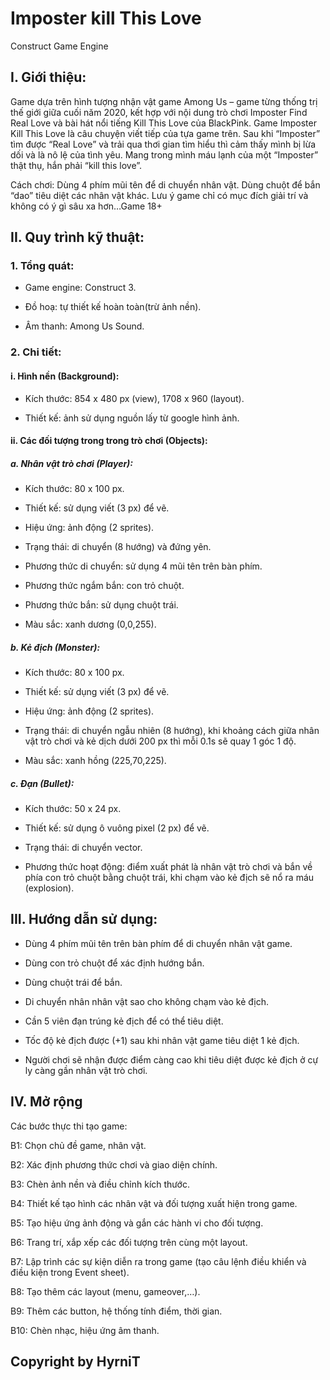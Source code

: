 # Imposter kill This Love
Construct Game Engine

## I.	Giới thiệu: 
Game dựa trên hình tượng nhận vật game Among Us – game từng thống trị thế giới giữa cuối năm 2020, kết hợp với nội dung trò chơi Imposter Find Real Love và bài hát nổi tiếng Kill This Love của BlackPink. Game Imposter Kill This Love là câu chuyện viết tiếp của tựa game trên. Sau khi “Imposter” tìm được “Real Love” và trải qua thơi gian tìm hiểu thì cảm thấy mình bị lừa dối và là nô lệ của tình yêu. Mang trong mình máu lạnh của một “Imposter” thật thụ, hắn phải “kill this love”. 

Cách chơi: Dùng 4 phím mũi tên để di chuyển nhân vật. Dùng chuột để bắn “dao” tiêu diệt các nhân vật khác. Lưu ý game chỉ có mục đích giải trí và không có ý gì sâu xa hơn…Game 18+

## II.	Quy trình kỹ thuật: 

### 1.	Tổng quát:

*	Game engine: Construct 3.

*	Đồ hoạ: tự thiết kế hoàn toàn(trừ ảnh nền).

*	Âm thanh: Among Us Sound.

### 2.	Chi tiết: 

#### i.	Hình nền (Background):

*	Kích thước: 854 x 480 px (view), 1708 x 960 (layout).

*	Thiết kế: ảnh sử dụng nguồn lấy từ google hình ảnh.

#### ii.	Các đối tượng trong trong trò chơi (Objects):

##### a.	Nhân vật trò chơi (Player):
*	Kích thước: 80 x 100 px.

*	Thiết kế: sử dụng viết (3 px) để vẽ.

*	Hiệu ứng: ảnh động (2 sprites).

*	Trạng thái: di chuyển (8 hướng) và đứng yên.

*	Phương thức di chuyển: sử dụng 4 mũi tên trên bàn phím.

*	Phương thức ngắm bắn: con trỏ chuột.

*	Phương thức bắn: sử dụng chuột trái.

*	Màu sắc: xanh dương (0,0,255).

##### b.	Kẻ địch (Monster):

*	Kích thước: 80 x 100 px.

*	Thiết kế: sử dụng viết (3 px) để vẽ.

*	Hiệu ứng: ảnh động (2 sprites).

*	Trạng thái: di chuyển ngẫu nhiên (8 hướng), khi khoảng cách giữa nhân vật trò chơi và kẻ dịch dưới 200 px thì mỗi 0.1s sẽ quay 1 góc 1 độ.

*	Màu sắc: xanh hồng (225,70,225).

##### c.	Đạn (Bullet):

*	Kích thước: 50 x 24 px.

*	Thiết kế: sử dụng ô vuông pixel (2 px) để vẽ.

*	Trạng thái: di chuyển vector.

*	Phương thức hoạt động: điểm xuất phát là nhân vật trò chơi và bắn về phía con trỏ chuột bằng chuột trái, khi chạm vào kẻ địch sẽ nổ ra máu (explosion).

## III.	Hướng dẫn sử dụng: 

*	Dùng 4 phím mũi tên trên bàn phím để di chuyển nhân vật game.

*	Dùng con trỏ chuột để xác định hướng bắn.

*	Dùng chuột trái để bắn.

*	Di chuyển nhân nhân vật sao cho không chạm vào kẻ địch.

*	Cần 5 viên đạn trúng kẻ địch để có thể tiêu diệt.

*	Tốc độ kẻ địch được (+1) sau khi nhân vật game tiêu diệt 1 kẻ địch.

*	Người chơi sẽ nhận được điểm càng cao khi tiêu diệt được kẻ địch ở cự ly càng gần nhân vật trò chơi.

## IV.	Mở rộng

Các bước thực thi tạo game:

B1:	Chọn chủ đề game, nhân vật.

B2:	Xác định phương thức chơi và giao diện chính.

B3:	Chèn ảnh nền và điều chỉnh kích thước.

B4:	Thiết kế tạo hình các nhân vật và đối tượng xuất hiện trong game.

B5:	Tạo hiệu ứng ảnh động và gắn các hành vi cho đối tượng.

B6:	Trang trí, xắp xếp các đối tượng trên cùng một layout.

B7:	Lập trình các sự kiện diễn ra trong game (tạo câu lệnh điều khiển và điều kiện trong Event sheet).

B8:	Tạo thêm các layout (menu, gameover,…).

B9:	Thêm các button, hệ thống tính điểm, thời gian.

B10:	Chèn nhạc, hiệu ứng âm thanh.

## Copyright by HyrniT
